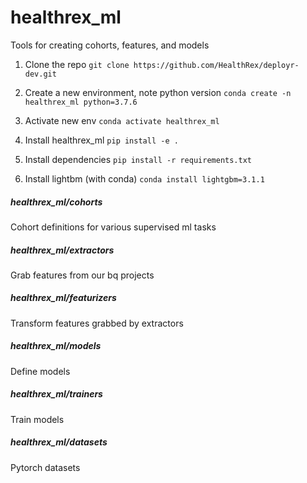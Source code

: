 
# healthrex_ml

Tools for creating cohorts, features, and models

1. Clone the repo
```git clone https://github.com/HealthRex/deployr-dev.git```

2. Create a new environment, note python version
```conda create -n healthrex_ml python=3.7.6```

3. Activate new env
```conda activate healthrex_ml```

3. Install healthrex_ml
```pip install -e .```

4. Install dependencies
```pip install -r requirements.txt```

5. Install lightbm (with conda)
```conda install lightgbm=3.1.1```

##### healthrex_ml/cohorts
Cohort definitions for various supervised ml tasks

##### healthrex_ml/extractors
Grab features from our bq projects

##### healthrex_ml/featurizers
Transform features grabbed by extractors

##### healthrex_ml/models
Define models

##### healthrex_ml/trainers
Train models

##### healthrex_ml/datasets
Pytorch datasets





